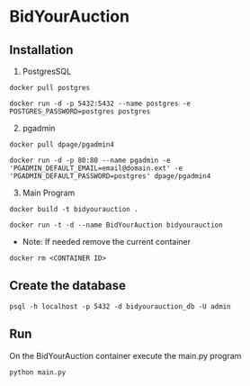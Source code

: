 # BidYourAuction
## Installation
1. PostgresSQL
```shell
docker pull postgres 

docker run -d -p 5432:5432 --name postgres -e POSTGRES_PASSWORD=postgres postgres 
```
2. pgadmin
```shell
docker pull dpage/pgadmin4 

docker run -d -p 80:80 --name pgadmin -e 'PGADMIN_DEFAULT_EMAIL=email@domain.ext' -e 'PGADMIN_DEFAULT_PASSWORD=postgres' dpage/pgadmin4 
```
3. Main Program
```shell
docker build -t bidyourauction .

docker run -t -d --name BidYourAuction bidyourauction
```
- Note: If needed remove the current container
```shell
docker rm <CONTAINER ID>
```
## Create the database
```shell
psql -h localhost -p 5432 -d bidyourauction_db -U admin
```
## Run
On the BidYourAuction container execute the main.py program
```shell
python main.py
```

